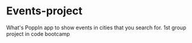 # Events-project
What's PoppIn app to show events in cities that you search for. 1st group project in code bootcamp
